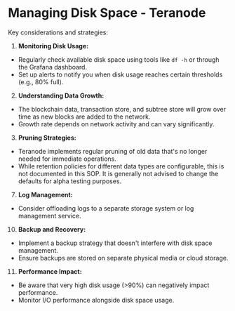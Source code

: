 # Managing Disk Space - Teranode

Key considerations and strategies:


1. **Monitoring Disk Usage:**
- Regularly check available disk space using tools like `df -h` or through the Grafana dashboard.
- Set up alerts to notify you when disk usage reaches certain thresholds (e.g., 80% full).

2. **Understanding Data Growth:**
- The blockchain data, transaction store, and subtree store will grow over time as new blocks are added to the network.
- Growth rate depends on network activity and can vary significantly.

3. **Pruning Strategies:**
- Teranode implements regular pruning of old data that's no longer needed for immediate operations.
- While retention policies for different data types are configurable, this is not documented in this SOP. It is generally not advised to change the defaults for alpha testing purposes.

7. **Log Management:**
- Consider offloading logs to a separate storage system or log management service.

10. **Backup and Recovery:**
- Implement a backup strategy that doesn't interfere with disk space management.
- Ensure backups are stored on separate physical media or cloud storage.

11. **Performance Impact:**
- Be aware that very high disk usage (>90%) can negatively impact performance.
- Monitor I/O performance alongside disk space usage.
